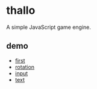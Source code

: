 # thallo
A simple JavaScript game engine.


## demo

- [first](https://fanmingfei.github.io/thallo/example/first/)
- [rotation](https://fanmingfei.github.io/thallo/example/rotation/)
- [input](https://fanmingfei.github.io/thallo/example/input/)
- [text](https://fanmingfei.github.io/thallo/example/text/)